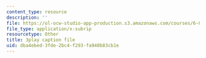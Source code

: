 ```yaml
---
content_type: resource
description: ''
file: https://ol-ocw-studio-app-production.s3.amazonaws.com/courses/6-006-introduction-to-algorithms-spring-2020/dba4ebed3fde2bc4f293fa940b83cb1e_CHhwJjR0mZA.srt
file_type: application/x-subrip
resourcetype: Other
title: 3play caption file
uid: dba4ebed-3fde-2bc4-f293-fa940b83cb1e
---
```


